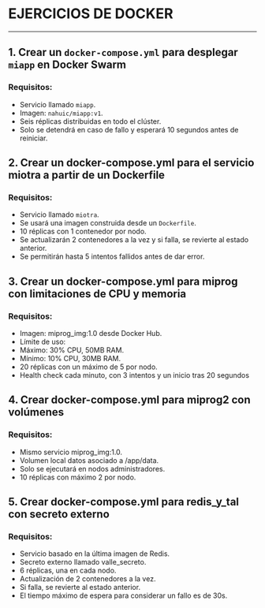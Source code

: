 
# EJERCICIOS DE DOCKER   
---

## 1. Crear un `docker-compose.yml` para desplegar `miapp` en Docker Swarm  

### Requisitos:  
- Servicio llamado `miapp`.  
- Imagen: `nahuic/miapp:v1`.  
- Seis réplicas distribuidas en todo el clúster.  
- Solo se detendrá en caso de fallo y esperará 10 segundos antes de reiniciar.  


## 2. Crear un docker-compose.yml para el servicio miotra a partir de un Dockerfile

### Requisitos:  
- Servicio llamado ``miotra``.
- Se usará una imagen construida desde un ``Dockerfile``.
- 10 réplicas con 1 contenedor por nodo.
- Se actualizarán 2 contenedores a la vez y si falla, se revierte al estado anterior.
- Se permitirán hasta 5 intentos fallidos antes de dar error.


## 3. Crear un docker-compose.yml para miprog con limitaciones de CPU y memoria

### Requisitos:  
- Imagen: miprog_img:1.0 desde Docker Hub.
- Límite de uso:
- Máximo: 30% CPU, 50MB RAM.
- Mínimo: 10% CPU, 30MB RAM.
- 20 réplicas con un máximo de 5 por nodo.
- Health check cada minuto, con 3 intentos y un inicio tras 20 segundos


## 4. Crear docker-compose.yml para miprog2 con volúmenes

### Requisitos:  
- Mismo servicio miprog_img:1.0.
- Volumen local datos asociado a /app/data.
- Solo se ejecutará en nodos administradores.
- 10 réplicas con máximo 2 por nodo.


## 5. Crear docker-compose.yml para redis_y_tal con secreto externo

### Requisitos:  
- Servicio basado en la última imagen de Redis.
- Secreto externo llamado valle_secreto.
- 6 réplicas, una en cada nodo.
- Actualización de 2 contenedores a la vez.
- Si falla, se revierte al estado anterior.
- El tiempo máximo de espera para considerar un fallo es de 30s.
